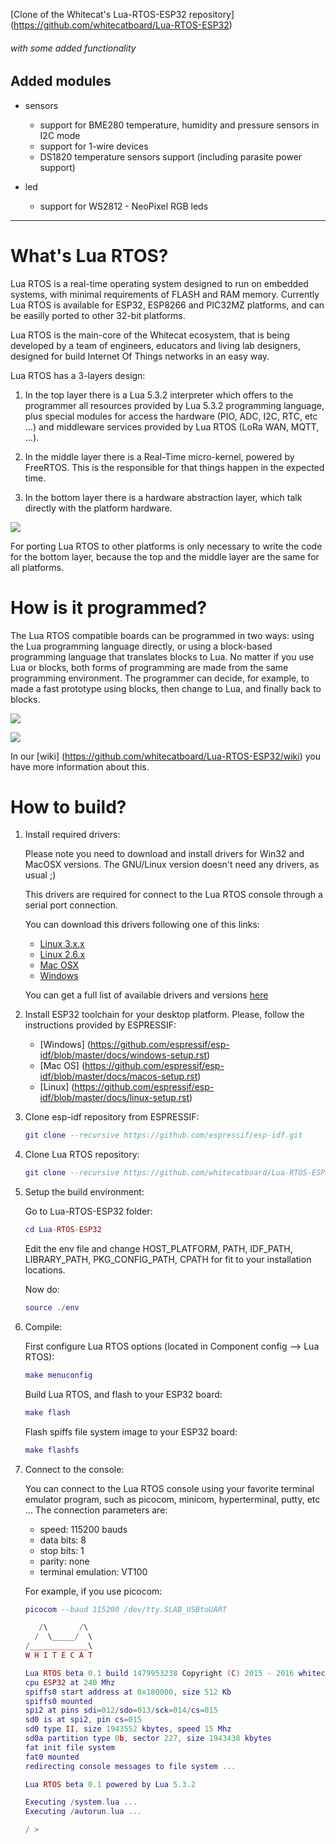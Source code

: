 [Clone of the Whitecat's Lua-RTOS-ESP32 repository] (https://github.com/whitecatboard/Lua-RTOS-ESP32)

###### with some added functionality

## Added modules

* sensors
  * support for BME280 temperature, humidity and pressure sensors in I2C mode
  * support for 1-wire devices
  * DS1820 temperature sensors support (including parasite power support)

* led
  * support for WS2812 - NeoPixel RGB leds

---

# What's Lua RTOS?

Lua RTOS is a real-time operating system designed to run on embedded systems, with minimal requirements of FLASH and RAM memory. Currently Lua RTOS is available for ESP32, ESP8266 and PIC32MZ platforms, and can be easilly ported to other 32-bit platforms.

Lua RTOS is the main-core of the Whitecat ecosystem, that is being developed by a team of engineers, educators and living lab designers, designed for build Internet Of Things networks in an easy way.

Lua RTOS has a 3-layers design:

1. In the top layer there is a Lua 5.3.2 interpreter which offers to the programmer all resources provided by Lua 5.3.2 programming language, plus special modules for access the hardware (PIO, ADC, I2C, RTC, etc ...) and middleware services provided by Lua RTOS (LoRa WAN, MQTT, ...).

2. In the middle layer there is a Real-Time micro-kernel, powered by FreeRTOS. This is the responsible for that things happen in the expected time.

3. In the bottom layer there is a hardware abstraction layer, which talk directly with the platform hardware.

![](http://whitecatboard.org/git/luaos.png)

For porting Lua RTOS to other platforms is only necessary to write the code for the bottom layer, because the top and the middle layer are the same for all platforms.

# How is it programmed?

The Lua RTOS compatible boards can be programmed in two ways: using the Lua programming language directly, or using a block-based programming language that translates blocks to Lua. No matter if you use Lua or blocks, both forms of programming are made from the same programming environment. The programmer can decide, for example, to made a fast prototype using blocks, then change to Lua, and finally back to blocks.

![](http://whitecatboard.org/wp-content/uploads/2016/11/block-example.png)

![](http://whitecatboard.org/wp-content/uploads/2016/11/code-example.png)

In our [wiki] (https://github.com/whitecatboard/Lua-RTOS-ESP32/wiki) you have more information about this.

# How to build?

1. Install required drivers:

   Please note you need to download and install drivers for Win32 and MacOSX versions. The GNU/Linux version doesn't need any drivers, as usual ;)

   This drivers are required for connect to the Lua RTOS console through a serial port connection.

   You can download this drivers following one of this links:

   * [Linux 3.x.x](https://www.silabs.com/Support%20Documents/Software/Linux_3.x.x_VCP_Driver_Source.zip)
   * [Linux 2.6.x](https://www.silabs.com/Support%20Documents/Software/Linux_2.6.x_VCP_Driver_Source.zip)
   * [Mac OSX](https://www.silabs.com/Support%20Documents/Software/Mac_OSX_VCP_Driver.zip)
   * [Windows](https://www.silabs.com/Support%20Documents/Software/CP210x_Windows_Drivers.zip)

   You can get a full list of available drivers and versions [here](https://www.silabs.com/products/mcu/Pages/USBtoUARTBridgeVCPDrivers.aspx)

1. Install ESP32 toolchain for your desktop platform. Please, follow the instructions provided by ESPRESSIF:
   * [Windows] (https://github.com/espressif/esp-idf/blob/master/docs/windows-setup.rst)
   * [Mac OS] (https://github.com/espressif/esp-idf/blob/master/docs/macos-setup.rst)
   * [Linux] (https://github.com/espressif/esp-idf/blob/master/docs/linux-setup.rst)

1. Clone esp-idf repository from ESPRESSIF:

   ```lua
   git clone --recursive https://github.com/espressif/esp-idf.git
   ```

1. Clone Lua RTOS repository:

   ```lua
   git clone --recursive https://github.com/whitecatboard/Lua-RTOS-ESP32
   ```
   
1. Setup the build environment:
   
   Go to Lua-RTOS-ESP32 folder:
   
   ```lua
   cd Lua-RTOS-ESP32
   ```
   
   Edit the env file and change HOST_PLATFORM, PATH, IDF_PATH, LIBRARY_PATH, PKG_CONFIG_PATH, CPATH for fit to your installation locations.
   
   Now do:
   
   ```lua
   source ./env
   ```
   
1. Compile:

   First configure Lua RTOS options (located in Component config --> Lua RTOS):
 
   ```lua
   make menuconfig
   ```

   Build Lua RTOS, and flash to your ESP32 board:

   ```lua
   make flash
   ```

   Flash spiffs file system image to your ESP32 board:
   ```lua
   make flashfs
   ```
1. Connect to the console:

   You can connect to the Lua RTOS console using your favorite terminal emulator program, such as picocom, minicom, hyperterminal, putty, etc ... The connection parameters are:

   * speed: 115200 bauds
   * data bits: 8
   * stop bits: 1
   * parity: none
   * terminal emulation: VT100

   For example, if you use picocom:
   
   ```lua
   picocom --baud 115200 /dev/tty.SLAB_USBtoUART
   ```
   
   ```lua
      /\       /\
     /  \_____/  \
   /_____________\
   W H I T E C A T

   Lua RTOS beta 0.1 build 1479953238 Copyright (C) 2015 - 2016 whitecatboard.org
   cpu ESP32 at 240 Mhz
   spiffs0 start address at 0x180000, size 512 Kb
   spiffs0 mounted
   spi2 at pins sdi=012/sdo=013/sck=014/cs=015
   sd0 is at spi2, pin cs=015
   sd0 type II, size 1943552 kbytes, speed 15 Mhz
   sd0a partition type 0b, sector 227, size 1943438 kbytes
   fat init file system
   fat0 mounted
   redirecting console messages to file system ...

   Lua RTOS beta 0.1 powered by Lua 5.3.2

   Executing /system.lua ...
   Executing /autorun.lua ...

   / > 
   ```
